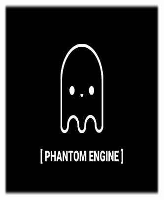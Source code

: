 <p align="center">

<img src="https://github.com/ionthedev/phantom-engine/blob/main/repo/banner.png" alt="" width="871" height="622"></img>

</p>